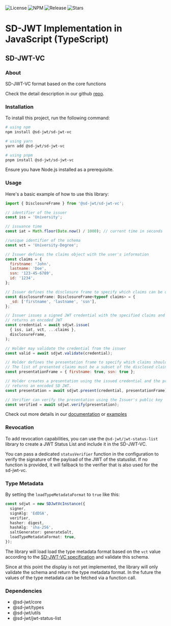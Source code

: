 ![License](https://img.shields.io/github/license/openwallet-foundation/sd-jwt-js.svg)
![NPM](https://img.shields.io/npm/v/%40sd-jwt%2Fcore)
![Release](https://img.shields.io/github/v/release/openwallet-foundation/sd-jwt-js)
![Stars](https://img.shields.io/github/stars/openwallet-foundation/sd-jwt-js)

# SD-JWT Implementation in JavaScript (TypeScript)

## SD-JWT-VC

### About

SD-JWT-VC format based on the core functions

Check the detail description in our github [repo](https://github.com/openwallet-foundation/sd-jwt-js).

### Installation

To install this project, run the following command:

```bash
# using npm
npm install @sd-jwt/sd-jwt-vc

# using yarn
yarn add @sd-jwt/sd-jwt-vc

# using pnpm
pnpm install @sd-jwt/sd-jwt-vc
```

Ensure you have Node.js installed as a prerequisite.

### Usage

Here's a basic example of how to use this library:

```jsx
import { DisclosureFrame } from '@sd-jwt/sd-jwt-vc';

// identifier of the issuer
const iss = 'University';

// issuance time
const iat = Math.floor(Date.now() / 1000); // current time in seconds

//unique identifier of the schema
const vct = 'University-Degree';

// Issuer defines the claims object with the user's information
const claims = {
  firstname: 'John',
  lastname: 'Doe',
  ssn: '123-45-6789',
  id: '1234',
};

// Issuer defines the disclosure frame to specify which claims can be disclosed/undisclosed
const disclosureFrame: DisclosureFrame<typeof claims> = {
  _sd: ['firstname', 'lastname', 'ssn'],
};

// Issuer issues a signed JWT credential with the specified claims and disclosure frame
// returns an encoded JWT
const credential = await sdjwt.issue(
  { iss, iat, vct, ...claims },
  disclosureFrame,
);

// Holder may validate the credential from the issuer
const valid = await sdjwt.validate(credential);

// Holder defines the presentation frame to specify which claims should be presented
// The list of presented claims must be a subset of the disclosed claims
const presentationFrame = { firstname: true, ssn: true };

// Holder creates a presentation using the issued credential and the presentation frame
// returns an encoded SD JWT.
const presentation = await sdjwt.present(credential, presentationFrame);

// Verifier can verify the presentation using the Issuer's public key
const verified = await sdjwt.verify(presentation);
```

Check out more details in our [documentation](https://github.com/openwallet-foundation/sd-jwt-js/tree/main/docs) or [examples](https://github.com/openwallet-foundation/sd-jwt-js/tree/main/examples)

### Revocation

To add revocation capabilities, you can use the `@sd-jwt/jwt-status-list` library to create a JWT Status List and include it in the SD-JWT-VC.

You can pass a dedicated `statusVerifier` function in the configuration to verify the signature of the payload of the JWT of the statuslist. If no function is provided, it will fallback to the verifier that is also used for the sd-jwt-vc.

### Type Metadata

By setting the `loadTypeMetadataFormat` to `true` like this:

```typescript
const sdjwt = new SDJwtVcInstance({
  signer,
  signAlg: 'EdDSA',
  verifier,
  hasher: digest,
  hashAlg: 'sha-256',
  saltGenerator: generateSalt,
  loadTypeMetadataFormat: true,
});
```

The library will load load the type metadata format based on the `vct` value according to the [SD-JWT-VC specification](https://www.ietf.org/archive/id/draft-ietf-oauth-sd-jwt-vc-08.html#name-sd-jwt-vc-type-metadata) and validate this schema.

Since at this point the display is not yet implemented, the library will only validate the schema and return the type metadata format. In the future the values of the type metadata can be fetched via a function call.

### Dependencies

- @sd-jwt/core
- @sd-jwt/types
- @sd-jwt/utils
- @sd-jwt/jwt-status-list
